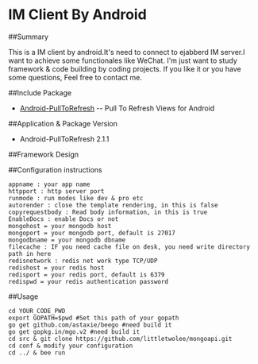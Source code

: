 # IM Client By Android

##Summary

This is a IM client by android.It's need to connect to ejabberd IM server.I want to achieve some functionales like WeChat.
I'm just want to study framework & code building by coding projects.
If you like it or you have some questions, Feel free to contact me.

##Include Package

* [Android-PullToRefresh](https://github.com/chrisbanes/Android-PullToRefresh) -- Pull To Refresh Views for Android

##Application & Package Version

* Android-PullToRefresh 2.1.1

##Framework Design



##Configuration instructions

	appname : your app name
	httpport : http server port
	runmode : run modes like dev & pro etc
	autorender : close the template rendering, in this is false
	copyrequestbody : Read body information, in this is true
	EnableDocs : enable Docs or not
	mongohost = your mongodb host
	mongoport = your mongodb port, default is 27017
	mongodbname = your mongodb dbname
	filecache : IF you need cache file on desk, you need write directory path in here
	redisnetwork : redis net work type TCP/UDP
	redishost = your redis host
	redisport = your redis port, default is 6379
	redispwd = your redis authentication password

##Usage

	cd YOUR_CODE_PWD
	export GOPATH=$pwd #Set this path of your gopath
	go get github.com/astaxie/beego #need build it
	go get gopkg.in/mgo.v2 #need build it
	cd src & git clone https://github.com/littletwolee/mongoapi.git
	cd conf & modify your configuration
	cd ../ & bee run
